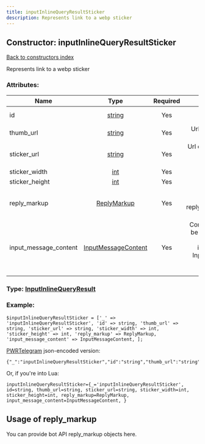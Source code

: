 ```yaml
---
title: inputInlineQueryResultSticker
description: Represents link to a webp sticker
---
```

## Constructor: inputInlineQueryResultSticker  
[Back to constructors index](index.md)



Represents link to a webp sticker

### Attributes:

| Name     |    Type       | Required | Description |
|----------|:-------------:|:--------:|------------:|
|id|[string](../types/string.md) | Yes|Unique identifier of this result|
|thumb\_url|[string](../types/string.md) | Yes|Url of the sticker thumb, if exists|
|sticker\_url|[string](../types/string.md) | Yes|Url of the webp sticker (file with a sticker must not exceed 5MB)|
|sticker\_width|[int](../types/int.md) | Yes|Width of the sticker|
|sticker\_height|[int](../types/int.md) | Yes|Height of the sticker|
|reply\_markup|[ReplyMarkup](../types/ReplyMarkup.md) | Yes|Message reply markup, should be of type replyMarkupInlineKeyboard or null|
|input\_message\_content|[InputMessageContent](../types/InputMessageContent.md) | Yes|Content of the message to be sent, should be of type inputMessageText or inputMessageSticker or InputMessageLocation or InputMessageVenue or InputMessageContact|



### Type: [InputInlineQueryResult](../types/InputInlineQueryResult.md)


### Example:

```
$inputInlineQueryResultSticker = ['_' => 'inputInlineQueryResultSticker', 'id' => string, 'thumb_url' => string, 'sticker_url' => string, 'sticker_width' => int, 'sticker_height' => int, 'reply_markup' => ReplyMarkup, 'input_message_content' => InputMessageContent, ];
```  

[PWRTelegram](https://pwrtelegram.xyz) json-encoded version:

```
{"_":"inputInlineQueryResultSticker","id":"string","thumb_url":"string","sticker_url":"string","sticker_width":"int","sticker_height":"int","reply_markup":"ReplyMarkup","input_message_content":"InputMessageContent"}
```


Or, if you're into Lua:  


```
inputInlineQueryResultSticker={_='inputInlineQueryResultSticker', id=string, thumb_url=string, sticker_url=string, sticker_width=int, sticker_height=int, reply_markup=ReplyMarkup, input_message_content=InputMessageContent, }

```



## Usage of reply_markup

You can provide bot API reply_markup objects here.  


